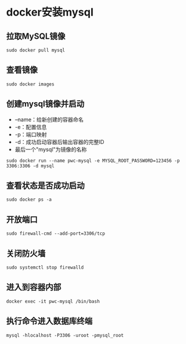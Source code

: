 #  docker安装mysql

## 拉取MySQL镜像

```
sudo docker pull mysql
```

## 查看镜像

```
sudo docker images
```

## 创建mysql镜像并启动

- –name：给新创建的容器命名
- -e：配置信息
- -p：端口映射
- -d：成功启动容器后输出容器的完整ID
- 最后一个"mysql"为镜像的名称

```
sudo docker run --name pwc-mysql -e MYSQL_ROOT_PASSWORD=123456 -p 3306:3306 -d mysql
```

## 查看状态是否成功启动

```
sudo docker ps -a
```

## 开放端口

```
sudo firewall-cmd --add-port=3306/tcp
```

## 关闭防火墙

```
sudo systemctl stop firewalld
```

## 进入到容器内部

```
docker exec -it pwc-mysql /bin/bash
```

## 执行命令进入数据库终端

```
mysql -hlocalhost -P3306 -uroot -pmysql_root
```

